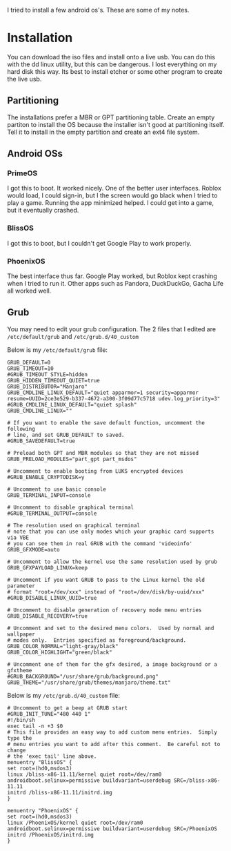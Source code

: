 I tried to install a few android os's. These are some of my notes.

# Installation

You can download the iso files and install onto a live usb. You can do this
with the dd linux utility, but this can be dangerous. I lost everything on my
hard disk this way. Its best to install etcher or some other program to create
the live usb.

## Partitioning

The installations prefer a MBR or GPT partitioning table. Create an empty
partiton to install the OS because the installer isn't good at partitioning
itself. Tell it to install in the empty partition and create an ext4 file
system.

## Android OSs

### PrimeOS

I got this to boot. It worked nicely. One of the better user interfaces. Roblox
would load, I could sign-in, but I the screen would go black when I tried to
play a game. Running the app minimized helped. I could get into a game, but it
eventually crashed.

### BlissOS

I got this to boot, but I couldn't get Google Play to work properly.

### PhoenixOS

The best interface thus far. Google Play worked, but Roblox kept crashing when
I tried to run it. Other apps such as Pandora, DuckDuckGo, Gacha Life all
worked well.

## Grub

You may need to edit your grub configuration. The 2 files that I edited are
`/etc/default/grub` and `/etc/grub.d/40_custom`

Below is my `/etc/default/grub` file:

	GRUB_DEFAULT=0
	GRUB_TIMEOUT=10
	#GRUB_TIMEOUT_STYLE=hidden
	GRUB_HIDDEN_TIMEOUT_QUIET=true
	GRUB_DISTRIBUTOR="Manjaro"
	GRUB_CMDLINE_LINUX_DEFAULT="quiet apparmor=1 security=apparmor resume=UUID=2ce3e529-b337-4672-a300-3f09d77c5718 udev.log_priority=3"
	#GRUB_CMDLINE_LINUX_DEFAULT="quiet splash"
	GRUB_CMDLINE_LINUX=""

	# If you want to enable the save default function, uncomment the following
	# line, and set GRUB_DEFAULT to saved.
	#GRUB_SAVEDEFAULT=true

	# Preload both GPT and MBR modules so that they are not missed
	GRUB_PRELOAD_MODULES="part_gpt part_msdos"

	# Uncomment to enable booting from LUKS encrypted devices
	#GRUB_ENABLE_CRYPTODISK=y

	# Uncomment to use basic console
	GRUB_TERMINAL_INPUT=console

	# Uncomment to disable graphical terminal
	#GRUB_TERMINAL_OUTPUT=console

	# The resolution used on graphical terminal
	# note that you can use only modes which your graphic card supports via VBE
	# you can see them in real GRUB with the command 'videoinfo'
	GRUB_GFXMODE=auto

	# Uncomment to allow the kernel use the same resolution used by grub
	GRUB_GFXPAYLOAD_LINUX=keep

	# Uncomment if you want GRUB to pass to the Linux kernel the old parameter
	# format "root=/dev/xxx" instead of "root=/dev/disk/by-uuid/xxx"
	#GRUB_DISABLE_LINUX_UUID=true

	# Uncomment to disable generation of recovery mode menu entries
	GRUB_DISABLE_RECOVERY=true

	# Uncomment and set to the desired menu colors.  Used by normal and wallpaper
	# modes only.  Entries specified as foreground/background.
	GRUB_COLOR_NORMAL="light-gray/black"
	GRUB_COLOR_HIGHLIGHT="green/black"

	# Uncomment one of them for the gfx desired, a image background or a gfxtheme
	#GRUB_BACKGROUND="/usr/share/grub/background.png"
	GRUB_THEME="/usr/share/grub/themes/manjaro/theme.txt"

Below is my `/etc/grub.d/40_custom` file:

	# Uncomment to get a beep at GRUB start
	#GRUB_INIT_TUNE="480 440 1"
	#!/bin/sh
	exec tail -n +3 $0
	# This file provides an easy way to add custom menu entries.  Simply type the
	# menu entries you want to add after this comment.  Be careful not to change
	# the 'exec tail' line above.
	menuentry "BlissOS" {
	set root=(hd0,msdos3)
	linux /bliss-x86-11.11/kernel quiet root=/dev/ram0 androidboot.selinux=permissive buildvariant=userdebug SRC=/bliss-x86-11.11
	initrd /bliss-x86-11.11/initrd.img
	}

	menuentry "PhoenixOS" {
	set root=(hd0,msdos3)
	linux /PhoenixOS/kernel quiet root=/dev/ram0 androidboot.selinux=permissive buildvariant=userdebug SRC=/PhoenixOS
	initrd /PhoenixOS/initrd.img
	}
